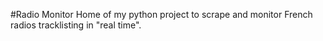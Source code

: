 #Radio Monitor
Home of my python project to scrape and monitor French radios tracklisting in "real time".